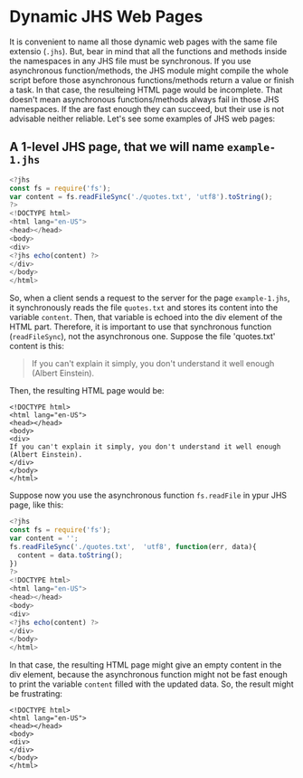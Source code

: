 # Dynamic JHS Web Pages

It is convenient to name all those dynamic web pages with the same file extensio (`.jhs`). But, bear in mind that 
all the functions and methods inside the namespaces in any JHS file must be synchronous. If you use asynchronous 
function/methods, the JHS module might compile the whole script before those asynchronous functions/methods return a 
value  or finish a task. In that case, the resulteing HTML page would be incomplete. That doesn't mean asynchronous 
functions/methods always fail in those JHS namespaces. If the are fast enough they can succeed, but their use is not advisable neither 
reliable. Let's see some examples of JHS web pages:

## A 1-level JHS page, that we will name `example-1.jhs`
```javascript
<?jhs
const fs = require('fs');
var content = fs.readFileSync('./quotes.txt', 'utf8').toString();
?>
<!DOCTYPE html> 
<html lang="en-US">
<head></head>
<body>
<div>
<?jhs echo(content) ?>
</div>
</body>
</html>
```
So, when a client sends a request to the server for the page `example-1.jhs`, it synchronously reads the file `quotes.txt`
and stores its content into the variable `content`. Then, that variable is echoed into the div element of the HTML part.
Therefore, it is important to use that synchronous function (`readFileSync`), not the asynchronous one.
Suppose the file 'quotes.txt' content is this:
> If you can't explain it simply, you don't understand it well enough (Albert Einstein). 

Then, the resulting HTML page would be:
```
<!DOCTYPE html> 
<html lang="en-US">
<head></head>
<body>
<div>
If you can't explain it simply, you don't understand it well enough (Albert Einstein). 
</div>
</body>
</html>
```
Suppose now you use the asynchronous function `fs.readFile` in ypur JHS page, like this:
```javascript
<?jhs
const fs = require('fs');
var content = '';
fs.readFileSync('./quotes.txt',  'utf8', function(err, data){
  content = data.toString();
})
?>
<!DOCTYPE html> 
<html lang="en-US">
<head></head>
<body>
<div>
<?jhs echo(content) ?>
</div>
</body>
</html>
```
In that case, the resulting HTML page might give an empty content in the div element, 
because the asynchronous function might not be fast enough to print the variable `content`
filled with the updated data. So, the result might be frustrating:
```
<!DOCTYPE html> 
<html lang="en-US">
<head></head>
<body>
<div>
</div>
</body>
</html>
```
